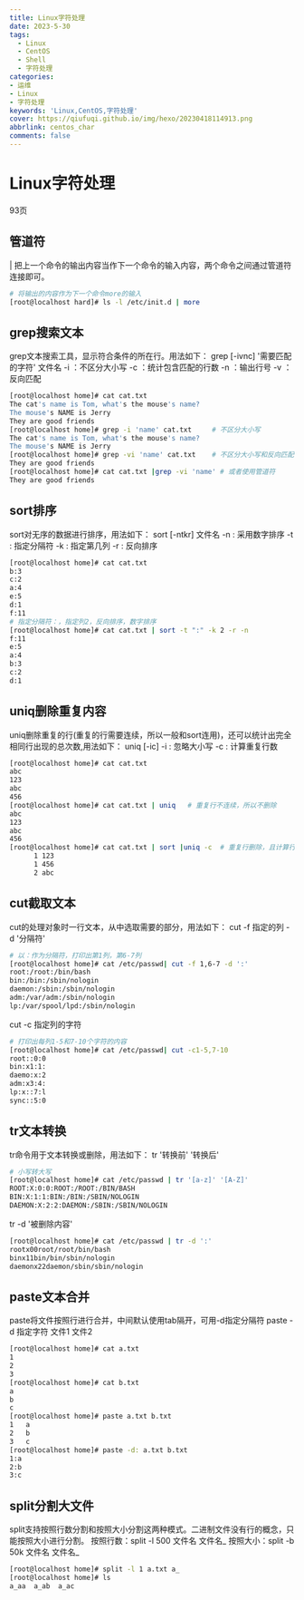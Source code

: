```yaml
---
title: Linux字符处理
date: 2023-5-30
tags:
  - Linux
  - CentOS
  - Shell
  - 字符处理
categories: 
- 运维
- Linux
- 字符处理
keywords: 'Linux,CentOS,字符处理'
cover: https://qiufuqi.github.io/img/hexo/20230418114913.png
abbrlink: centos_char
comments: false
---
```


# Linux字符处理
93页
## 管道符
| 把上一个命令的输出内容当作下一个命令的输入内容，两个命令之间通过管道符连接即可。
``` bash
# 将输出的内容作为下一个命令more的输入
[root@localhost hard]# ls -l /etc/init.d | more
```
## grep搜索文本
grep文本搜索工具，显示符合条件的所在行。用法如下：
grep [-ivnc] '需要匹配的字符' 文件名
-i ：不区分大小写
-c ：统计包含匹配的行数
-n ：输出行号
-v ：反向匹配
``` bash
[root@localhost home]# cat cat.txt 
The cat's name is Tom, what's the mouse's name?
The mouse's NAME is Jerry
They are good friends
[root@localhost home]# grep -i 'name' cat.txt     # 不区分大小写
The cat's name is Tom, what's the mouse's name?
The mouse's NAME is Jerry
[root@localhost home]# grep -vi 'name' cat.txt    # 不区分大小写和反向匹配
They are good friends
[root@localhost home]# cat cat.txt |grep -vi 'name' # 或者使用管道符
They are good friends
```
## sort排序
sort对无序的数据进行排序，用法如下：
sort [-ntkr] 文件名
-n : 采用数字排序
-t : 指定分隔符
-k : 指定第几列
-r : 反向排序
``` bash
[root@localhost home]# cat cat.txt 
b:3
c:2
a:4
e:5
d:1
f:11
# 指定分隔符：，指定列2，反向排序，数字排序
[root@localhost home]# cat cat.txt | sort -t ":" -k 2 -r -n
f:11
e:5
a:4
b:3
c:2
d:1
```
## uniq删除重复内容
uniq删除重复的行(重复的行需要连续，所以一般和sort连用)，还可以统计出完全相同行出现的总次数,用法如下：
uniq [-ic]
-i : 忽略大小写
-c : 计算重复行数
``` bash
[root@localhost home]# cat cat.txt 
abc
123
abc
456
[root@localhost home]# cat cat.txt | uniq   # 重复行不连续，所以不删除
abc
123
abc
456
[root@localhost home]# cat cat.txt | sort |uniq -c  # 重复行删除，且计算行数
      1 123
      1 456
      2 abc
```
## cut截取文本
cut的处理对象时一行文本，从中选取需要的部分，用法如下：
cut -f 指定的列 -d '分隔符'
``` bash
# 以：作为分隔符，打印出第1列，第6-7列
[root@localhost home]# cat /etc/passwd| cut -f 1,6-7 -d ':'
root:/root:/bin/bash
bin:/bin:/sbin/nologin
daemon:/sbin:/sbin/nologin
adm:/var/adm:/sbin/nologin
lp:/var/spool/lpd:/sbin/nologin
```
cut -c 指定列的字符
``` bash
# 打印出每列1-5和7-10个字符的内容
[root@localhost home]# cat /etc/passwd| cut -c1-5,7-10
root::0:0
bin:x1:1:
daemo:x:2
adm:x3:4:
lp:x::7:l
sync::5:0
```
## tr文本转换
tr命令用于文本转换或删除，用法如下：
tr '转换前' '转换后'
``` bash
# 小写转大写
[root@localhost home]# cat /etc/passwd | tr '[a-z]' '[A-Z]'
ROOT:X:0:0:ROOT:/ROOT:/BIN/BASH
BIN:X:1:1:BIN:/BIN:/SBIN/NOLOGIN
DAEMON:X:2:2:DAEMON:/SBIN:/SBIN/NOLOGIN
```
tr -d '被删除内容'
``` bash
[root@localhost home]# cat /etc/passwd | tr -d ':'
rootx00root/root/bin/bash
binx11bin/bin/sbin/nologin
daemonx22daemon/sbin/sbin/nologin
```
## paste文本合并
paste将文件按照行进行合并，中间默认使用tab隔开，可用-d指定分隔符
paste -d 指定字符  文件1 文件2
``` bash
[root@localhost home]# cat a.txt 
1
2
3
[root@localhost home]# cat b.txt 
a
b
c
[root@localhost home]# paste a.txt b.txt 
1	a
2	b
3	c
[root@localhost home]# paste -d: a.txt b.txt 
1:a
2:b
3:c
```
## split分割大文件
split支持按照行数分割和按照大小分割这两种模式。二进制文件没有行的概念，只能按照大小进行分割。
按照行数：split -l 500 文件名 文件名_
按照大小：split -b 50k 文件名 文件名_
``` bash
[root@localhost home]# split -l 1 a.txt a_
[root@localhost home]# ls
a_aa  a_ab  a_ac
```












